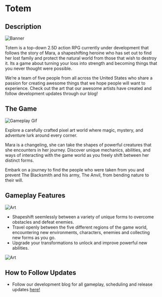 # Totem

## Description
![Banner](https://totemofficial.files.wordpress.com/2018/08/cropped-mara-final-concepts11.png)

Totem is a top-down 2.5D action RPG currently under development that follows the story of Mara, a shapeshifting heroine who has set out to find her lost family and protect the natural world from those that wish to destroy it. Its a game about turning your loss into strength and becoming things that you never thought were possible.

We’re a team of five people from all across the United States who share a passion for creating awesome things that we hope people will want to experience. Check out the art that our awesome artists have created and follow development updates through our blog!

## The Game
![Gameplay Gif](https://totemofficial.files.wordpress.com/2018/08/animated-gif-downsized_large.gif?w=480)

Explore a carefully crafted pixel art world where magic, mystery, and adventure lurk around every corner.

Mara is a changeling, she can take the shapes of powerful creatures that she encounters in her journey. Discover unique mechanics, abilities, and ways of interacting with the game world as you freely shift between her distinct forms.

Embark on a journey to find the people who were taken from you and prevent The Blacksmith and his army, The Anvil, from bending nature to their will.

## Gameplay Features
![Art](https://totemofficial.files.wordpress.com/2018/08/tanglemane_concept1.png?w=400)
- Shapeshift seemlessly between a variety of unique forms to overcome obstacles and defeat enemies.
- Travel openly between the five different regions of the game world, encountering new environments, characters, enemies and collecting new forms as you go.
- Upgrade your transformations to unlock and improve powerful new abilities.

![Art](https://cdn.discordapp.com/attachments/459462122049503242/488782679878270987/Mara_attackCombo_all.gif)

## How to Follow Updates
- Follow our development blog for all gameplay, scheduling and release updates [here!](https://totemofficial.com/blog/ "Totme Dev Blog")
